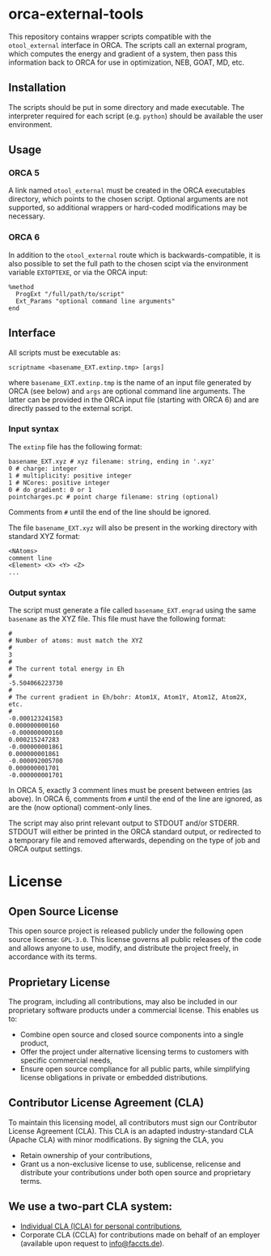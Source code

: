 # orca-external-tools

This repository contains wrapper scripts compatible with the `otool_external` interface in ORCA.
The scripts call an external program, which computes the energy and gradient of a system, 
then pass this information back to ORCA for use in optimization, NEB, GOAT, MD, etc.

## Installation

The scripts should be put in some directory and made executable.
The interpreter required for each script (e.g. `python`) should be available the user environment.

## Usage

### ORCA 5
A link named `otool_external` must be created in the ORCA executables directory, 
which points to the chosen script.
Optional arguments are not supported, so additional wrappers or hard-coded modifications may be necessary.

### ORCA 6
In addition to the `otool_external` route which is backwards-compatible,
it is also possible to set the full path to the chosen scipt via the environment variable `EXTOPTEXE`,
or via the ORCA input:
``` 
%method
  ProgExt "/full/path/to/script"
  Ext_Params "optional command line arguments"
end
```

## Interface

All scripts must be executable as:
```
scriptname <basename_EXT.extinp.tmp> [args]
```
where `basename_EXT.extinp.tmp` is the name of an input file generated 
by ORCA (see below) and `args` are optional command line arguments.
The latter can be provided in the ORCA input file (starting with ORCA 6) 
and are directly passed to the external script.

### Input syntax
The `extinp` file has the following format:
```
basename_EXT.xyz # xyz filename: string, ending in '.xyz'
0 # charge: integer
1 # multiplicity: positive integer
1 # NCores: positive integer
0 # do gradient: 0 or 1
pointcharges.pc # point charge filename: string (optional)
```
Comments from `#` until the end of the line should be ignored.

The file `basename_EXT.xyz` will also be present in the working directory with standard XYZ format:
```
<NAtoms>
comment line
<Element> <X> <Y> <Z>
...
```

### Output syntax
The script must generate a file called `basename_EXT.engrad` using the same `basename` as the XYZ file. 
This file must have the following format:
```
#
# Number of atoms: must match the XYZ
#
3
#
# The current total energy in Eh
#
-5.504066223730
#
# The current gradient in Eh/bohr: Atom1X, Atom1Y, Atom1Z, Atom2X, etc.
#
-0.000123241583
0.000000000160
-0.000000000160
0.000215247283
-0.000000001861
0.000000001861
-0.000092005700
0.000000001701
-0.000000001701
```
In ORCA 5, exactly 3 comment lines must be present between entries (as above).
In ORCA 6, comments from `#` until the end of the line are ignored, 
as are the (now optional) comment-only lines.

The script may also print relevant output to STDOUT and/or STDERR. 
STDOUT will either be printed in the ORCA standard output, 
or redirected to a temporary file and removed afterwards,
depending on the type of job and ORCA output settings.

# License
## Open Source License
This open source project is released publicly under the following open source license: `GPL-3.0`. This license governs all public releases of the code and allows anyone to use, modify, and distribute the project freely, in accordance with its terms.
## Proprietary License
The program, including all contributions, may also be included in our proprietary software products under a commercial license. This enables us to:
- Combine open source and closed source components into a single product,
- Offer the project under alternative licensing terms to customers with specific commercial needs,
- Ensure open source compliance for all public parts, while simplifying license obligations in private or embedded distributions.

## Contributor License Agreement (CLA)
To maintain this licensing model, all contributors must sign our Contributor License Agreement (CLA). This CLA is an adapted industry-standard CLA (Apache CLA) with minor modifications. By signing the CLA, you
- Retain ownership of your contributions,
- Grant us a non-exclusive license to use, sublicense, relicense and distribute your contributions under both open source and proprietary terms.

## We use a two-part CLA system:
- [Individual CLA (ICLA) for personal contributions](CLA.md),
- Corporate CLA (CCLA) for contributions made on behalf of an employer (available upon request to info@faccts.de).
